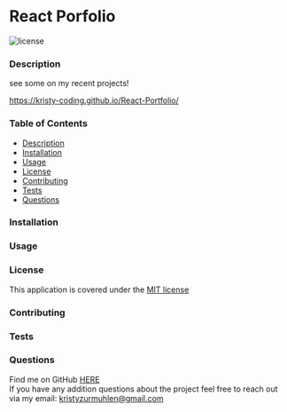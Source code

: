 
  # React Porfolio  

  ![license](https://img.shields.io/badge/license-MIT-yellow)

  ### Description

  see some on my recent projects!

  https://kristy-coding.github.io/React-Portfolio/
  
  
  ### Table of Contents 
  * [Description](https://github.com/Kristy-coding/README-Generator/blob/main/README.md#description)
  * [Installation](https://github.com/Kristy-coding/README-Generator/blob/main/README.md#installation)
  * [Usage](https://github.com/Kristy-coding/README-Generator/blob/main/README.md#usage)
  * [License](https://github.com/Kristy-coding/README-Generator/blob/main/README.md#license)
  * [Contributing](https://github.com/Kristy-coding/README-Generator/blob/main/README.md#contributing)
  * [Tests](https://github.com/Kristy-coding/README-Generator/blob/main/README.md#tests)
  * [Questions](https://github.com/Kristy-coding/README-Generator/blob/main/README.md#questions)
  
  ### Installation
  
  

  ### Usage
  

   
  ### License 
  This application is covered under the [MIT license](https://choosealicense.com/licenses/mit/)
  
    
  ### Contributing
  
  
   
  ### Tests
  
  
  ### Questions
  
  Find me on GitHub [HERE](https://github.com/kristy-coding)<br/>
  If you have any addition questions about the project feel free to reach out via my email: kristyzurmuhlen@gmail.com